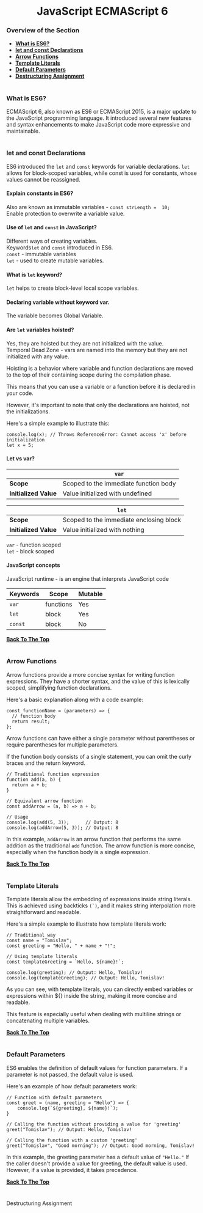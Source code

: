 <h1 align="center">JavaScript ECMAScript 6</h1>

### Overview of the Section
* **[What is ES6?](#What-is-ES6?)**
* **[let and const Declarations](#let-and-const-Declarations)**
* **[Arrow Functions](#Arrow-Functions)**
* **[Template Literals](#template-literals)**
* **[Default Parameters](#default-parameters)**
* **[Destructuring Assignment](#destructuring-assignment)**





#
### What is ES6?
ECMAScript 6, also known as ES6 or ECMAScript 2015, is a major update to the JavaScript programming language. It introduced several new features and syntax enhancements to make JavaScript code more expressive and maintainable.
#

### let and const Declarations
ES6 introduced the ``let`` and ``const`` keywords for variable declarations. ``let`` allows for block-scoped variables, while const is used for constants, whose values cannot be reassigned.

#### Explain constants in ES6?
Also are known as immutable variables  - ```const strLength =  10;```<br/>
Enable protection to overwrite a variable value.

#### Use of ```let``` and ```const``` in JavaScript?
Different ways of creating variables. <br/>
Keywords```let``` and ```const```  introduced in ES6.<br/>
```const``` - immutable variables <br/>
```let``` - used to create mutable variables.

#### What is ```let``` keyword?
```let``` helps to create block-level local scope variables.

#### Declaring variable without keyword var.
The variable becomes Global Variable.

#### Are ```let``` variables hoisted?
Yes, they are hoisted but they are not initialized with the value.<br/>
Temporal Dead Zone - vars are named into the memory but they are not initialized with any value.

Hoisting is a behavior where variable and function declarations are moved to the top of their containing scope during the compilation phase. 

This means that you can use a variable or a function before it is declared in your code.

However, it's important to note that only the declarations are hoisted, not the initializations.

Here's a simple example to illustrate this:
```
console.log(x); // Throws ReferenceError: Cannot access 'x' before initialization
let x = 5;
```

#### Let vs var?

|            | ```var``` |
| ---------- | --- |
| **Scope**		 | Scoped to the immediate function body |
| **Initialized Value** | Value initialized with undefined |

|            | ```let``` |
| ---------- | --- |
| **Scope**		 | Scoped to the immediate enclosing block |
| **Initialized Value** | Value initialized with nothing |

```var``` - function scoped <br/>
```let``` - block scoped

#### JavaScript concepts
JavaScript runtime - is an engine that interprets JavaScript code

| Keywords | Scope | Mutable |
| -------- | ------| --------|
| ``var`` | functions | Yes |
| ``let`` | block | Yes |
| ``const`` | block | No |

**[Back To The Top](#Overview-of-the-Section)**
#

### Arrow Functions

Arrow functions provide a more concise syntax for writing function expressions. They have a shorter syntax, and the value of this is lexically scoped, simplifying function declarations.

Here's a basic explanation along with a code example:

```
const functionName = (parameters) => {
  // function body
  return result;
};
```
Arrow functions can have either a single parameter without parentheses or require parentheses for multiple parameters. 

If the function body consists of a single statement, you can omit the curly braces and the return keyword.

```
// Traditional function expression
function add(a, b) {
  return a + b;
}

// Equivalent arrow function
const addArrow = (a, b) => a + b;

// Usage
console.log(add(5, 3));      // Output: 8
console.log(addArrow(5, 3)); // Output: 8
```

In this example, ``addArrow`` is an arrow function that performs the same addition as the traditional ``add`` function. The arrow function is more concise, especially when the function body is a single expression.

**[Back To The Top](#Overview-of-the-Section)**
#

### Template Literals
Template literals allow the embedding of expressions inside string literals. This is achieved using backticks ``(`)``, and it makes string interpolation more straightforward and readable.

Here's a simple example to illustrate how template literals work:

```
// Traditional way
const name = "Tomislav";
const greeting = "Hello, " + name + "!";

// Using template literals
const templateGreeting = `Hello, ${name}!`;

console.log(greeting); // Output: Hello, Tomislav!
console.log(templateGreeting); // Output: Hello, Tomislav!
```

As you can see, with template literals, you can directly embed variables or expressions within ${} inside the string, making it more concise and readable. 

This feature is especially useful when dealing with multiline strings or concatenating multiple variables.

**[Back To The Top](#Overview-of-the-Section)**
#

### Default Parameters
ES6 enables the definition of default values for function parameters. If a parameter is not passed, the default value is used.

Here's an example of how default parameters work:

```
// Function with default parameters
const greet = (name, greeting = "Hello") => {
    console.log(`${greeting}, ${name}!`);
}

// Calling the function without providing a value for 'greeting'
greet("Tomislav"); // Output: Hello, Tomislav!

// Calling the function with a custom 'greeting'
greet("Tomislav", "Good morning"); // Output: Good morning, Tomislav!
```

In this example, the greeting parameter has a default value of ``"Hello."`` If the caller doesn't provide a value for greeting, the default value is used. 
However, if a value is provided, it takes precedence.

**[Back To The Top](#Overview-of-the-Section)**
#

Destructuring Assignment